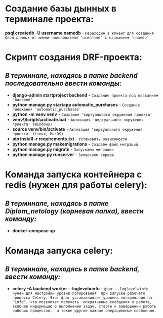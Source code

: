 # Создание базы дынных в терминале проекта:
**psql createdb -U username namedb** - `Переходим в клиент для создания базы данных от имени пользователя
'username' с названием 'namedb'`
# Cкрипт создания DRF-проекта:
## *В терминале, находясь в папке backend последовательно ввести команды:*
* **django-admin startproject backend** - `Создание проекта под названием 'backend'`
* **python manage.py startapp automatic_purchases** - `Создание пиложения 'automatic_purchases'`
* **python -m venv venv** - `Создание 'виртуального окружения проекта'`
* **venv\Scripts\activate.bat** - `Активация 'виртуального окружения проекта' (Windows)`
* **source venv/bin/activate** - `Активация 'виртуального окружения проекта' (Linux, MacOS)`
* **pip install -r requirements.txt** - `Установить зависимости`
* **python manage.py makemigrations** - `Создаём файл миграций`
* **python manage.py migrate** - `Запускаем миграции`
* **python manage.py runserver** - `Запускаем сервер`
# Команда запуска контейнера с redis (нужен для работы celery):
## *В терминале, находясь в папке Diplom_netology (корневая папка), ввести команду:*
* **docker-compose up**
# Команда запуска celery:
## *В терминале, находясь в папке backend, ввести команду:*
* **celery -A backend  worker --loglevel=info** - `флаг --loglevel=info нужен для настройки уровня логирования 
при запуске рабочего процесса Celery. Этот флаг устанавливает уровень логирования на "info", что позволяет получать 
оперативные сообщения о работе, включая информацию о выполнении задач, старте и завершении работы рабочих процессов, 
а также другие важные операционные сообщения. `


